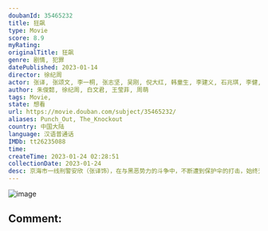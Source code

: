 ```yaml
---
doubanId: 35465232
title: 狂飙
type: Movie
score: 8.9
myRating: 
originalTitle: 狂飙
genre: 剧情, 犯罪
datePublished: 2023-01-14
director: 徐纪周
actor: 张译, 张颂文, 李一桐, 张志坚, 吴刚, 倪大红, 韩童生, 李建义, 石兆琪, 李健, 高叶, 王骁, 贾冰, 郝平, 苏小玎, 林家川, 阿如那, 鲍大志, 令卓, 岳阳, 岳秀清, 赵达, 沈丹萍, 舒耀瑄, 宋家腾, 吴健, 王沛禄
author: 朱俊懿, 徐纪周, 白文君, 王莹菲, 周萌
tags: Movie, 
state: 想看
url: https://movie.douban.com/subject/35465232/
aliases: Punch_Out, The_Knockout
country: 中国大陆
language: 汉语普通话
IMDb: tt26235088
time: 
createTime: 2023-01-24 02:28:51
collectionDate: 2023-01-24
desc: 京海市一线刑警安欣（张译饰），在与黑恶势力的斗争中，不断遭到保护伞的打击，始终无法将犯罪分子绳之以法。全国政法队伍教育整顿工作开展后，临江省派出指导组入驻京海，联合公检法司各部门，清除了政法队伍内...
---
```


![image](p2886376181.jpg)

Comment: 
---

